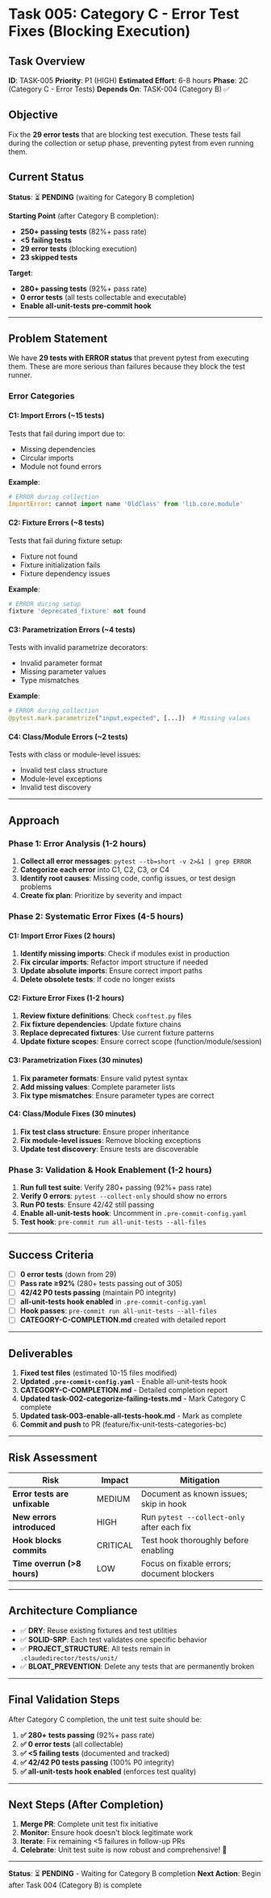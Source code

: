 # Task 005: Category C - Error Test Fixes (Blocking Execution)

## Task Overview
**ID**: TASK-005
**Priority**: P1 (HIGH)
**Estimated Effort**: 6-8 hours
**Phase**: 2C (Category C - Error Tests)
**Depends On**: TASK-004 (Category B) ✅

## Objective
Fix the **29 error tests** that are blocking test execution. These tests fail during the collection or setup phase, preventing pytest from even running them.

## Current Status
**Status**: ⏳ **PENDING** (waiting for Category B completion)

**Starting Point** (after Category B completion):
- **250+ passing tests** (82%+ pass rate)
- **<5 failing tests**
- **29 error tests** (blocking execution)
- **23 skipped tests**

**Target**:
- **280+ passing tests** (92%+ pass rate)
- **0 error tests** (all tests collectable and executable)
- **Enable all-unit-tests pre-commit hook**

---

## Problem Statement

We have **29 tests with ERROR status** that prevent pytest from executing them. These are more serious than failures because they block the test runner.

### **Error Categories**

#### **C1: Import Errors** (~15 tests)
Tests that fail during import due to:
- Missing dependencies
- Circular imports
- Module not found errors

**Example**:
```python
# ERROR during collection
ImportError: cannot import name 'OldClass' from 'lib.core.module'
```

#### **C2: Fixture Errors** (~8 tests)
Tests that fail during fixture setup:
- Fixture not found
- Fixture initialization fails
- Fixture dependency issues

**Example**:
```python
# ERROR during setup
fixture 'deprecated_fixture' not found
```

#### **C3: Parametrization Errors** (~4 tests)
Tests with invalid parametrize decorators:
- Invalid parameter format
- Missing parameter values
- Type mismatches

**Example**:
```python
# ERROR during collection
@pytest.mark.parametrize("input,expected", [...])  # Missing values
```

#### **C4: Class/Module Errors** (~2 tests)
Tests with class or module-level issues:
- Invalid test class structure
- Module-level exceptions
- Invalid test discovery

---

## Approach

### **Phase 1: Error Analysis** (1-2 hours)
1. **Collect all error messages**: `pytest --tb=short -v 2>&1 | grep ERROR`
2. **Categorize each error** into C1, C2, C3, or C4
3. **Identify root causes**: Missing code, config issues, or test design problems
4. **Create fix plan**: Prioritize by severity and impact

### **Phase 2: Systematic Error Fixes** (4-5 hours)

#### **C1: Import Error Fixes** (2 hours)
1. **Identify missing imports**: Check if modules exist in production
2. **Fix circular imports**: Refactor import structure if needed
3. **Update absolute imports**: Ensure correct import paths
4. **Delete obsolete tests**: If code no longer exists

#### **C2: Fixture Error Fixes** (1-2 hours)
1. **Review fixture definitions**: Check `conftest.py` files
2. **Fix fixture dependencies**: Update fixture chains
3. **Replace deprecated fixtures**: Use current fixture patterns
4. **Update fixture scopes**: Ensure correct scope (function/module/session)

#### **C3: Parametrization Fixes** (30 minutes)
1. **Fix parameter formats**: Ensure valid pytest syntax
2. **Add missing values**: Complete parameter lists
3. **Fix type mismatches**: Ensure parameter types are correct

#### **C4: Class/Module Fixes** (30 minutes)
1. **Fix test class structure**: Ensure proper inheritance
2. **Fix module-level issues**: Remove blocking exceptions
3. **Update test discovery**: Ensure tests are discoverable

### **Phase 3: Validation & Hook Enablement** (1-2 hours)
1. **Run full test suite**: Verify 280+ passing (92%+ pass rate)
2. **Verify 0 errors**: `pytest --collect-only` should show no errors
3. **Run P0 tests**: Ensure 42/42 still passing
4. **Enable all-unit-tests hook**: Uncomment in `.pre-commit-config.yaml`
5. **Test hook**: `pre-commit run all-unit-tests --all-files`

---

## Success Criteria

- [ ] **0 error tests** (down from 29)
- [ ] **Pass rate ≥92%** (280+ tests passing out of 305)
- [ ] **42/42 P0 tests passing** (maintain P0 integrity)
- [ ] **all-unit-tests hook enabled** in `.pre-commit-config.yaml`
- [ ] **Hook passes**: `pre-commit run all-unit-tests --all-files`
- [ ] **CATEGORY-C-COMPLETION.md** created with detailed report

---

## Deliverables

1. **Fixed test files** (estimated 10-15 files modified)
2. **Updated `.pre-commit-config.yaml`** - Enable all-unit-tests hook
3. **CATEGORY-C-COMPLETION.md** - Detailed completion report
4. **Updated task-002-categorize-failing-tests.md** - Mark Category C complete
5. **Updated task-003-enable-all-tests-hook.md** - Mark as complete
6. **Commit and push** to PR (feature/fix-unit-tests-categories-bc)

---

## Risk Assessment

| Risk | Impact | Mitigation |
|------|--------|------------|
| **Error tests are unfixable** | MEDIUM | Document as known issues; skip in hook |
| **New errors introduced** | HIGH | Run `pytest --collect-only` after each fix |
| **Hook blocks commits** | CRITICAL | Test hook thoroughly before enabling |
| **Time overrun (>8 hours)** | LOW | Focus on fixable errors; document blockers |

---

## Architecture Compliance

- ✅ **DRY**: Reuse existing fixtures and test utilities
- ✅ **SOLID-SRP**: Each test validates one specific behavior
- ✅ **PROJECT_STRUCTURE**: All tests remain in `.claudedirector/tests/unit/`
- ✅ **BLOAT_PREVENTION**: Delete any tests that are permanently broken

---

## Final Validation Steps

After Category C completion, the unit test suite should be:

1. **✅ 280+ tests passing** (92%+ pass rate)
2. **✅ 0 error tests** (all collectable)
3. **✅ <5 failing tests** (documented and tracked)
4. **✅ 42/42 P0 tests passing** (100% P0 integrity)
5. **✅ all-unit-tests hook enabled** (enforces test quality)

---

## Next Steps (After Completion)

1. **Merge PR**: Complete unit test fix initiative
2. **Monitor**: Ensure hook doesn't block legitimate work
3. **Iterate**: Fix remaining <5 failures in follow-up PRs
4. **Celebrate**: Unit test suite is now robust and comprehensive! 🎉

---

**Status**: ⏳ **PENDING** - Waiting for Category B completion
**Next Action**: Begin after Task 004 (Category B) is complete
